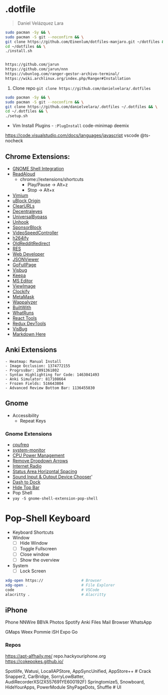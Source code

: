 # .dotfile

> Daniel Velázquez Lara

```bash
sudo pacman -Sy && \
sudo pacman -S git --noconfirm && \
git clone https://github.com/Einenlum/dotfiles-manjaro.git ~/dotfiles && \
cd ~/dotfiles && \
./install.sh


https://github.com/jarun
https://github.com/jarun/nnn
https://ubunlog.com/ranger-gestor-archivo-terminal/
https://wiki.archlinux.org/index.php/Ranger#Installation
```

1. Clone repo
   `git clone https://github.com/danielvelara/.dotfiles`

```bash
sudo pacman -Sy && \
sudo pacman -S git --noconfirm && \
git clone https://github.com/danielvelara/.dotfiles ~/.dotfiles && \
cd ~/.dotfiles && \
./setup.sh
```

- Vim Install Plugins - `:PlugInstall`
  code-minimap
  deemix

https://code.visualstudio.com/docs/languages/javascript
vscode @ts-nocheck

## Chrome Extensions:

- [GNOME Shell Integration](https://chrome.google.com/webstore/detail/gnome-shell-integration/gphhapmejobijbbhgpjhcjognlahblep)
- [ReadAloud](https://chrome.google.com/webstore/detail/read-aloud-a-text-to-spee/hdhinadidafjejdhmfkjgnolgimiaplp)
  - chrome://extensions/shortcuts
    - Play/Pause -> Alt+z
    - Stop -> Alt+x
- [Vimium](https://chrome.google.com/webstore/detail/vimium/dbepggeogbaibhgnhhndojpepiihcmeb/)
- [uBlock Origin](https://chrome.google.com/webstore/detail/ublock-origin/cjpalhdlnbpafiamejdnhcphjbkeiagm)
- [ClearURLs](https://chrome.google.com/webstore/detail/clearurls/lckanjgmijmafbedllaakclkaicjfmnk)
- [Decentraleyes](https://chrome.google.com/webstore/detail/decentraleyes/ldpochfccmkkmhdbclfhpagapcfdljkj)
- [UniversalBypass](https://github.com/Sainan/Universal-Bypass)
- [Unhook](https://chrome.google.com/webstore/detail/unhook-remove-youtube-rec/khncfooichmfjbepaaaebmommgaepoid)
- [SponsorBlock](https://chrome.google.com/webstore/detail/sponsorblock-for-youtube/mnjggcdmjocbbbhaepdhchncahnbgone)
- [VideoSpeedController](https://chrome.google.com/webstore/detail/video-speed-controller/nffaoalbilbmmfgbnbgppjihopabppdk)
- [h264ify](https://chrome.google.com/webstore/detail/h264ify/aleakchihdccplidncghkekgioiakgal)
- [OldRedditRedirect](https://chrome.google.com/webstore/detail/old-reddit-redirect/dneaehbmnbhcippjikoajpoabadpodje)
- [RES](https://chrome.google.com/webstore/detail/reddit-enhancement-suite/kbmfpngjjgdllneeigpgjifpgocmfgmb)
- [Web Developer](https://chrome.google.com/webstore/detail/web-developer/bfbameneiokkgbdmiekhjnmfkcnldhhm?hl=es)
- [JSONViewer](https://chrome.google.com/webstore/detail/json-viewer/gbmdgpbipfallnflgajpaliibnhdgobh/related)
- [GoFullPage](https://chrome.google.com/webstore/detail/gofullpage-full-page-scre/fdpohaocaechififmbbbbbknoalclacl)
- [Visbug](https://chrome.google.com/webstore/detail/visbug/cdockenadnadldjbbgcallicgledbeoc/)
- [Keepa](https://chrome.google.com/webstore/detail/neebplgakaahbhdphmkckjjcegoiijjo)
- [MS Editor](https://chrome.google.com/webstore/detail/microsoft-editor-spelling/gpaiobkfhnonedkhhfjpmhdalgeoebfa)
- [ViewImage](https://chrome.google.com/webstore/detail/view-image/jpcmhcelnjdmblfmjabdeclccemkghjk)
- [Clockify](https://chrome.google.com/webstore/detail/clockify-time-tracker/pmjeegjhjdlccodhacdgbgfagbpmccpe)
- [MetaMask](https://chrome.google.com/webstore/detail/metamask/nkbihfbeogaeaoehlefnkodbefgpgknn)
- [Wappalyzer](https://chrome.google.com/webstore/detail/wappalyzer/gppongmhjkpfnbhagpmjfkannfbllamg)
- [BuiltWith](https://chrome.google.com/webstore/detail/builtwith-technology-prof/dapjbgnjinbpoindlpdmhochffioedbn)
- [WhatRuns](https://chrome.google.com/webstore/detail/whatruns/cmkdbmfndkfgebldhnkbfhlneefdaa)
- [React Tools](https://chrome.google.com/webstore/detail/react-developer-tools/fmkadmapgofadopljbjfkapdkoieni)
- [Redux DevTools](https://chrome.google.com/webstore/detail/redux-devtools/lmhkpmbekcpmknklioeibfkpmmfibl)
- [VisBug](https://chrome.google.com/webstore/detail/visbug/cdockenadnadldjbbgcallicgledbe)
- [Markdown Here](https://chrome.google.com/webstore/detail/markdown-here/elifhakcjgalahccnjkneoccemfahfoa)

## Anki Extensions

    - Heatmap: Manual Install
    - Image Occlusion: 1374772155
    - ProgrssBar: 2091361802
    - Syntax Highlighting for Code: 1463041493
    - Anki Simulator: 817108664
    - Frozen Fields: 516643804
    - Advanced Review Bottom Bar: 1136455830

## Gnome

- Accessibility
  - Repeat Keys

### Gnome Extensions

- [cpufreq](https://extensions.gnome.org/extension/1082/cpufreq/)
- [system-monitor](https://extensions.gnome.org/extension/120/system-monitor/)
- [CPU Power Management](https://extensions.gnome.org/extension/945/cpu-power-manager/)
- [Remove Dropdown Arrows](https://extensions.gnome.org/extension/800/remove-dropdown-arrows/)
- [Internet Radio](https://extensions.gnome.org/extension/836/internet-radio/)
- [Status Area Horizontal Spacing](https://extensions.gnome.org/extension/355/status-area-horizontal-spacing/)
- [Sound Input & Output Device Chooser](https://extensions.gnome.org/extension/906/sound-output-device-chooser/)'
- [Dash to Dock](https://extensions.gnome.org/extension/307/dash-to-dock/)
- [Hide Top Bar](https://extensions.gnome.org/extension/545/hide-top-bar/)
- Pop Shell
- `yay -S gnome-shell-extension-pop-shell`

# Pop-Shell Keyboard

- Keyboard Shortcuts
- Window
  - [ ] Hide Window
  - [ ] Toggle Fullscreen
  - [ ] Close window
  - [ ] Show the overview
- System
  - [ ] Lock Screen

```bash
xdg-open https://                 # Browser
xdg-open .                        # File Explorer
code                              # VSCode
alacritty .                       # Alacritty
```

## iPhone

Phone
NNWire
BBVA
Photos
Spotify
Anki
Files
Mail
Browser
WhatsApp

GMaps
Weex
Pommie
iSH
Expo Go

### Repos

https://apt-alfhaily.me/
repo.hackyouriphone.org
https://cokepokes.github.io/

Spotilife, Watusi, LocalIAPStore, AppSyncUnified, AppStore++ # Crack
Snapper2, CarBridge, SorryLowBatter, AudiRecorderXS(2X557691YE600192F)
Springtomize5, Snowboard, HideYourApps, PowerModule ShyPageDots, Shuffle # UI

